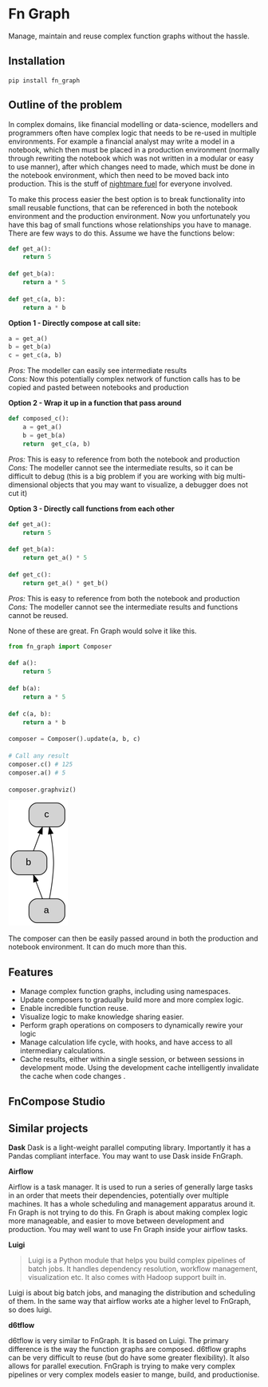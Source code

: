 # Fn Graph

Manage, maintain and reuse complex function graphs without the hassle.

## Installation

```
pip install fn_graph
```

## Outline of the problem

In complex domains, like financial modelling or data-science, modellers and programmers often have complex logic that needs to be re-used in multiple environments. For example a financial analyst may write a model in a notebook, which then must be placed in a production environment (normally through rewriting the notebook which was not written in a modular or easy to use manner), after which changes need to made, which must be done in the notebook environment, which then need to be moved back into production. This is the stuff of [nightmare fuel](https://www.urbandictionary.com/define.php?term=nightmare%20fuel) for everyone involved.

To make this process easier the best option is to break functionality into small reusable functions, that can be referenced in both the notebook environment and the production environment. Now you unfortunately you have this bag of small functions whose relationships you have to manage. There are few ways to do this. Assume we have the functions below:

```python
def get_a():
    return 5

def get_b(a):
    return a * 5

def get_c(a, b):
    return a * b
```

**Option 1 - Directly compose at call site:**

```python
a = get_a()
b = get_b(a)
c = get_c(a, b)
```

_Pros:_ The modeller can easily see intermediate results\
_Cons:_ Now this potentially complex network of function calls has to be copied and pasted between notebooks and production

**Option 2 - Wrap it up in a function that pass around**

```python
def composed_c():
    a = get_a()
    b = get_b(a)
    return  get_c(a, b)
```

_Pros:_ This is easy to reference from both the notebook and production\
_Cons:_ The modeller cannot see the intermediate results, so it can be difficult to debug (this is a big problem if you are working with big multi-dimensional objects that you may want to visualize, a debugger does not cut it)

**Option 3 - Directly call functions from each other**

```python
def get_a():
    return 5

def get_b(a):
    return get_a() * 5

def get_c():
    return get_a() * get_b()
```

_Pros:_ This is easy to reference from both the notebook and production\
_Cons:_ The modeller cannot see the intermediate results and functions cannot be reused.

None of these are great. Fn Graph would solve it like this.

```python
from fn_graph import Composer

def a():
    return 5

def b(a):
    return a * 5

def c(a, b):
    return a * b

composer = Composer().update(a, b, c)

# Call any result
composer.c() # 125
composer.a() # 5

composer.graphviz()
```

![Graph of composer](intro.gv.png)

The composer can then be easily passed around in both the production and notebook environment. It can do much more than this.

## Features

- Manage complex function graphs, including using namespaces.
- Update composers to gradually build more and more complex logic.
- Enable incredible function reuse.
- Visualize logic to make knowledge sharing easier.
- Perform graph operations on composers to dynamically rewire your logic
- Manage calculation life cycle, with hooks, and have access to all intermediary calculations.
- Cache results, either within a single session, or between sessions in development mode. Using the development cache intelligently invalidate the cache when code changes .

## FnCompose Studio

## Similar projects

**Dask**
Dask is a light-weight parallel computing library. Importantly it has a Pandas compliant interface. You may want to use Dask inside FnGraph.

**Airflow**

Airflow is a task manager. It is used to run a series of generally large tasks in an order that meets their dependencies, potentially over multiple machines. It has a whole scheduling and management apparatus around it. Fn Graph is not trying to do this. Fn Graph is about making complex logic more manageable, and easier to move between development and production. You may well want to use Fn Graph inside your airflow tasks.

**Luigi**

> Luigi is a Python module that helps you build complex pipelines of batch jobs. It handles dependency resolution, workflow management, visualization etc. It also comes with Hadoop support built in.

Luigi is about big batch jobs, and managing the distribution and scheduling of them. In the same way that airflow works ate a higher level to FnGraph, so does luigi.

**d6tflow**

d6tflow is very similar to FnGraph. It is based on Luigi. The primary difference is the way the function graphs are composed. d6tflow graphs can be very difficult to reuse (but do have some greater flexibility). It also allows for parallel execution. FnGraph is trying to make very complex pipelines or very complex models easier to mange, build, and productionise.
